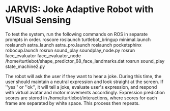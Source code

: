 # JARVIS: Joke Adaptive Robot with VISual Sensing
To test the system, run the following commands on ROS in separate prompts in order.
	roscore
	roslaunch turtlebot_bringup minimal.launch
	roslaunch astra_launch astra_pro.launch
	roslaunch pocketsphinx robocup.launch
	rosrun sound_play soundplay_node.py
	rosrun face_evaluator face_evaluator_node /home/turtlebot/shape_predictor_68_face_landmarks.dat
	rosrun sound_play state_machine2.py

The robot will ask the user if they want to hear a joke. During this time, the user should maintain a neutral expression and look straight at the screen. If ''yes'' or ''ok'', it will tell a joke, evaluate user's expression, and respond with virtual avatar and motor movements accordingly. Expression prediction scores are stored in /home/turtlebot/interactions, where scores for each frame are separated by white space. This process then repeats.
